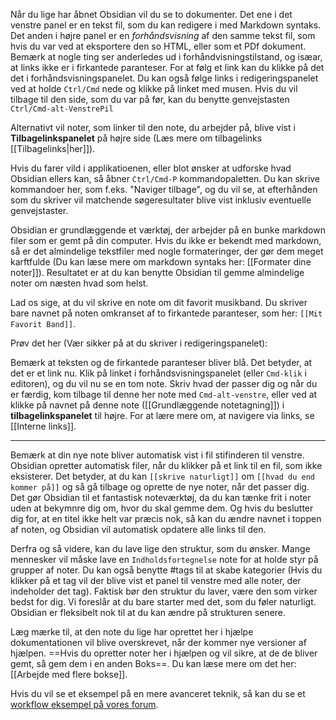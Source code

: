Når du lige har åbnet Obsidian vil du se to dokumenter. Det ene i det venstre panel er en tekst fil, som du kan redigere i med Markdown syntaks. Det anden i højre panel er en  _forhåndsvisning_ af den samme tekst fil, som hvis du var ved at eksportere den so HTML, eller som et PDf dokument. Bemærk at nogle ting ser anderledes ud i forhåndvisningstilstand, og isæar, at links ikke er i firkantede paranteser. For at følg et link kan du klikke på det det i forhåndsvisningspanelet. Du kan også følge links i redigeringspanelet ved at holde `Ctrl/Cmd` nede og klikke på linket med musen. Hvis du vil tilbage til den side, som du var på før, kan du benytte genvejstasten `Ctrl/Cmd-alt-VenstrePil`

Alternativt vil noter, som linker til den note, du arbejder på, blive vist i **Tilbagelinkspanelet** på højre side (Læs mere om tilbagelinks [[Tilbagelinks|her]]).

Hvis du farer vild i applikatioenen, eller blot ønsker at udforske hvad Obsidian ellers kan, så åbner `Ctrl/Cmd-P` kommandopaletten. Du kan skrive kommandoer her, som f.eks. "Naviger tilbage", og du vil se, at efterhånden som du skriver vil matchende søgeresultater blive vist inklusiv eventuelle genvejstaster.

Obsidian er grundlæggende et værktøj, der arbejder på en bunke markdown filer som er gemt på din computer. Hvis du ikke er bekendt med markdown, så er det almindelige tekstfiler med nogle formateringer, der gør dem meget karftfulde (Du kan læse mere om markdown syntaks her: [[Formater dine noter]]). Resultatet er at du kan benytte Obsidian til gemme almindelige noter om næsten hvad som helst.

Lad os sige, at du vil skrive en note om dit favorit musikband. Du skriver bare navnet på noten omkranset af to firkantede paranteser, som her: `[[Mit Favorit Band]]`.

Prøv det her (Vær sikker på at du skriver i redigeringspanelet):

Bemærk at teksten og de firkantede paranteser bliver blå. Det betyder, at det er et link nu. Klik på linket i forhåndsvisningspanelet (eller `Cmd-klik` i editoren), og du vil nu se en tom note. Skriv hvad der passer dig og når du er færdig, kom tilbage til denne her note med `Cmd-alt-venstre`, eller ved at klikke på navnet på denne note ([[Grundlæggende notetagning]]) i **tilbagelinkspanelet** til højre. For at lære mere om, at navigere via links, se [[Interne links]].

---

Bemærk at din nye note bliver automatisk vist i fil stifinderen til venstre. Obsidian opretter automatisk filer, når du klikker på et link til en fil, som ikke eksisterer. Det betyder, at du kan `[[skrive naturligt]]` om `[[hvad du end kommer på]]` og så gå tilbage og oprette de nye noter, når det passer dig. Det gør Obsidian til et fantastisk noteværktøj, da du kan tænke frit i noter uden at bekymnre dig om, hvor du skal gemme dem. Og hvis du beslutter dig for, at en titel ikke helt var præcis nok, så kan du ændre navnet i toppen af noten, og Obsidian vil automatisk opdatere alle links til den.

Derfra og så videre, kan du lave lige den struktur, som du ønsker. Mange mennesker vil måske lave en `Indholdsfortegnelse` note for at holde styr på grupper af noter. Du kan også benytte #tags til at skabe kategorier (Hvis du klikker på et tag vil der blive vist et panel til venstre med alle noter, der indeholder det tag). Faktisk bør den struktur du laver, være den som virker bedst for dig. Vi foreslår at du bare starter med det, som du føler naturligt. Obsidian er fleksibelt nok til at du kan ændre på strukturen senere.

Læg mærke til, at den note du lige har oprettet her i hjælpe dokumentationen vil blive overskrevet, når der kommer nye versioner af hjælpen. ==Hvis du opretter noter her i hjælpen og vil sikre, at de de bliver gemt, så gem dem i en anden Boks==. Du kan læse mere om det her: [[Arbejde med flere bokse]].

Hvis du vil se et eksempel på en mere avanceret teknik, så kan du se et [workflow eksempel på vores forum](https://forum.obsidian.md/t/example-workflows-in-obsidian/1093).
